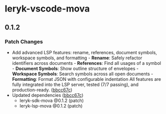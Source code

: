 # leryk-vscode-mova

## 0.1.2

### Patch Changes

- Add advanced LSP features: rename, references, document symbols, workspace symbols, and formatting - **Rename**: Safely refactor identifiers across documents - **References**: Find all usages of a symbol - **Document Symbols**: Show outline structure of envelopes - **Workspace Symbols**: Search symbols across all open documents - **Formatting**: Format JSON with configurable indentation All features are fully integrated into the LSP server, tested (7/7 passing), and production-ready. ([bbcc67c](https://github.com/mova-io/lsp-monorepo/commit/bbcc67ce5ef6dd905c38e281f97a538d74bed28c))
- Updated dependencies ([bbcc67c](https://github.com/mova-io/lsp-monorepo/commit/bbcc67ce5ef6dd905c38e281f97a538d74bed28c))
  - leryk-sdk-mova @0.1.2 (patch)
  - leryk-lsp-mova @0.1.2 (patch)
